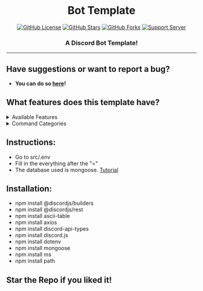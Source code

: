 <h1 align="center"> Bot Template  </h1>
<p align="center">
<a href="https://github.com/killrebeest/discord.js-v13-template/blob/main/LICENSE"><img alt="GitHub License" src="https://img.shields.io/github/license/killrebeest/discord.js-v13-template?style=for-the-badge"></a>
<a href="https://github.com/killrebeest/discord.js-v13-template/stargazers"><img alt="GitHub Stars" src="https://img.shields.io/github/stars/killrebeest/discord.js-v13-template?style=for-the-badge"></a> 
<a href="https://github.com/killrebeest/discord.js-v13-template/network"><img alt="GitHub Forks" src="https://img.shields.io/github/forks/killrebeest/discord.js-v13-template?style=for-the-badge"></a>
<a href="https://discord.gg/adfhvTas7u"><img alt="Support Server" src="https://img.shields.io/badge/Discord-7289DA?style=for-the-badge&logo=discord&logoColor=white"></a>
</p>
<h3 align="center">A Discord Bot Template!</h3>

---

## Have suggestions or want to report a bug?

-   **You can do so [here](https://discord.gg/adfhvTas7u)!**

## What features does this template have?

<details><summary>Available Features</summary>

| Features       | Availability |
| -------------- | ------------ |
| On Ready       | ✅           |
| Guild Join     | ✅           |
| Guild Leave    | ✅           |
| Autorole       | ❌           |
| Disable        | ❌           |
| Join Notifier  | ❌           |
| Leave Notifier | ❌           |
| Join Messages  | ❌           |
| Reaction Roles | ❌           |
| Slash Commands | ❌           |
| Database       | ✅           |

</details>

<details><summary>Command Categories</summary>

| Commands Category | Availability |
| ----------------- | ------------ |
| Configuration     | ✅           |
| Entertainment     | ✅           |
| Giveaways         | ❌           |
| Information       | ✅           |
| Levels            | ❌           |
| Miscellaneous     | ✅           |
| Moderation        | ❌           |

</details>

## Instructions:
* Go to src/.env
* Fill in the everything after the "="
* The database used is mongoose. [Tutorial](https://www.youtube.com/watch?v=nBZYUjyO9hY)

## Installation:
* npm install @discordjs/builders
* npm install @discordjs/rest
* npm install ascii-table
* npm install axios
* npm install discord-api-types
* npm install discord.js
* npm install dotenv
* npm install mongoose
* npm install ms
* npm install path

## Star the Repo if you liked it!
